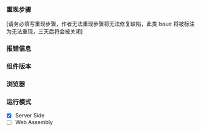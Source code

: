### 重现步骤
[请务必填写重现步骤，作者无法重现步骤将无法修复缺陷，此类 Issue 将被标注为无法重现，三天后将会被关闭]


### 报错信息


### 组件版本


### 浏览器


### 运行模式
- [X] Server Side
- [ ] Web Assembly
